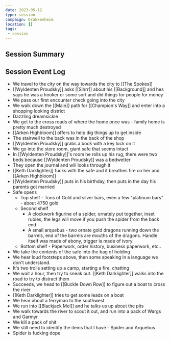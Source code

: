 ```yaml
---
date: 2023-05-12
type: session
campaign: Drakkenheim
location: []
tags:
 - session
---
```


## Session Summary

## Session Event Log

- We travel to the city on the way towards the city to [[The Spokes]] 
- [[Wyldenten Proudsky]] asks [[Sihrr]] about his [[Background]] and hes says he was a hooker or some sort and did things for people for money
- We pass our first encounter check going into the city
- We walk down the [[Main]] path for [[Champion's Way]] and enter into a shopping looking district
- Dazzling dreamsickle
- We get to the cross roads of where the home once was - family home is pretty much destroyed
- [[Arken Highbloom]] offers to help dig things up to get inside
- The stairwell to the back was in the back of the shop
- [[Wyldenten Proudsky]] grabs a book with a key lock on it
- We go into the store room, giant safe that seems intact
- In [[Wyldenten Proudsky]]'s room he rolls up his rug, there were two beds because [[Wyldenten Proudsky]] was a bedwetter
- They open the journal and will looks through it
- [[Keth Darklighter]] fucks with the safe and it breathes fire on her and [[Arken Highbloom]]
- [[Wyldenten Proudsky]] puts in his birthday, then puts in the day his parents got married
- Safe opens
	- Top shelf - Tons of Gold and silver bars, even a few "platinum bars" - about 4750 gold
	- Second shelf
		- A clockwork figurine of a spider, ornately put together, inset rubies, the legs will move if you push the spider from the back end
		- A small arquebus - two ornate gold dragons running down the barrels, end of the barrels are mouths of the dragons. Handle itself was made of ebony, trigger is made of ivory
	- Bottom shelf - Paperwork, order history, business paperwork, etc..
- We take the contents of the safe into the  bag of holding
- We hear loud footsteps above, then some speaking in a language we don't understand.
- It's two trolls setting up a camp, starting a fire, chatting
- We wait a hour, then try to sneak out. [[Keth Darklighter]] walks into the road to try to distract them
- Succeeds, we head to [[Buckle Down Row]] to figure out a boat to cross the river
- [[Keth Darklighter]] tries to get some leads on a boat
- We hear about a ferryman to the southwest
- We run into [[Blackjack Mel]] and he talks us up about the pits
- We walk towards the river to scout it out, and run into a pack of Wargs and Garmyr
- We kill a pack of shit
- We still need to identify the items that I have - Spider and Arquebus
- Spider is fucking dope
